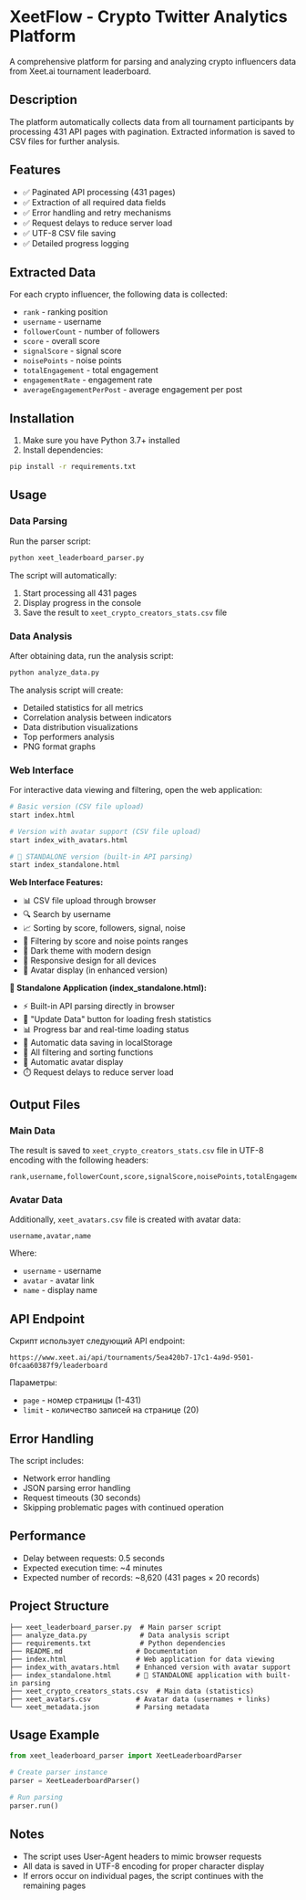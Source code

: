 # XeetFlow - Crypto Twitter Analytics Platform

A comprehensive platform for parsing and analyzing crypto influencers data from Xeet.ai tournament leaderboard.

## Description

The platform automatically collects data from all tournament participants by processing 431 API pages with pagination. Extracted information is saved to CSV files for further analysis.

## Features

- ✅ Paginated API processing (431 pages)
- ✅ Extraction of all required data fields
- ✅ Error handling and retry mechanisms
- ✅ Request delays to reduce server load
- ✅ UTF-8 CSV file saving
- ✅ Detailed progress logging

## Extracted Data

For each crypto influencer, the following data is collected:

- `rank` - ranking position
- `username` - username
- `followerCount` - number of followers
- `score` - overall score
- `signalScore` - signal score
- `noisePoints` - noise points
- `totalEngagement` - total engagement
- `engagementRate` - engagement rate
- `averageEngagementPerPost` - average engagement per post

## Installation

1. Make sure you have Python 3.7+ installed
2. Install dependencies:

```bash
pip install -r requirements.txt
```

## Usage

### Data Parsing

Run the parser script:

```bash
python xeet_leaderboard_parser.py
```

The script will automatically:
1. Start processing all 431 pages
2. Display progress in the console
3. Save the result to `xeet_crypto_creators_stats.csv` file

### Data Analysis

After obtaining data, run the analysis script:

```bash
python analyze_data.py
```

The analysis script will create:
- Detailed statistics for all metrics
- Correlation analysis between indicators
- Data distribution visualizations
- Top performers analysis
- PNG format graphs

### Web Interface

For interactive data viewing and filtering, open the web application:

```bash
# Basic version (CSV file upload)
start index.html

# Version with avatar support (CSV file upload)
start index_with_avatars.html

# 🚀 STANDALONE version (built-in API parsing)
start index_standalone.html
```

**Web Interface Features:**
- 📊 CSV file upload through browser
- 🔍 Search by username
- 📈 Sorting by score, followers, signal, noise
- 🎯 Filtering by score and noise points ranges
- 🎨 Dark theme with modern design
- 📱 Responsive design for all devices
- 👤 Avatar display (in enhanced version)

**🚀 Standalone Application (index_standalone.html):**
- ⚡ Built-in API parsing directly in browser
- 🔄 "Update Data" button for loading fresh statistics
- 📊 Progress bar and real-time loading status
- 💾 Automatic data saving in localStorage
- 🎯 All filtering and sorting functions
- 👤 Automatic avatar display
- ⏱️ Request delays to reduce server load

## Output Files

### Main Data
The result is saved to `xeet_crypto_creators_stats.csv` file in UTF-8 encoding with the following headers:

```csv
rank,username,followerCount,score,signalScore,noisePoints,totalEngagement,engagementRate,averageEngagementPerPost
```

### Avatar Data
Additionally, `xeet_avatars.csv` file is created with avatar data:

```csv
username,avatar,name
```

Where:
- `username` - username
- `avatar` - avatar link
- `name` - display name

## API Endpoint

Скрипт использует следующий API endpoint:
```
https://www.xeet.ai/api/tournaments/5ea420b7-17c1-4a9d-9501-0fcaa60387f9/leaderboard
```

Параметры:
- `page` - номер страницы (1-431)
- `limit` - количество записей на странице (20)

## Error Handling

The script includes:
- Network error handling
- JSON parsing error handling
- Request timeouts (30 seconds)
- Skipping problematic pages with continued operation

## Performance

- Delay between requests: 0.5 seconds
- Expected execution time: ~4 minutes
- Expected number of records: ~8,620 (431 pages × 20 records)

## Project Structure

```
├── xeet_leaderboard_parser.py  # Main parser script
├── analyze_data.py             # Data analysis script
├── requirements.txt            # Python dependencies
├── README.md                  # Documentation
├── index.html                 # Web application for data viewing
├── index_with_avatars.html    # Enhanced version with avatar support
├── index_standalone.html      # 🚀 STANDALONE application with built-in parsing
├── xeet_crypto_creators_stats.csv  # Main data (statistics)
├── xeet_avatars.csv           # Avatar data (usernames + links)
└── xeet_metadata.json         # Parsing metadata
```

## Usage Example

```python
from xeet_leaderboard_parser import XeetLeaderboardParser

# Create parser instance
parser = XeetLeaderboardParser()

# Run parsing
parser.run()
```

## Notes

- The script uses User-Agent headers to mimic browser requests
- All data is saved in UTF-8 encoding for proper character display
- If errors occur on individual pages, the script continues with the remaining pages
